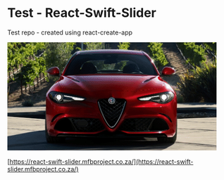 # Test - React-Swift-Slider

Test repo - created using react-create-app


![demo](react-swift-slider.gif)


[https://react-swift-slider.mfbproject.co.za/](https://react-swift-slider.mfbproject.co.za/)
